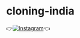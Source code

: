 # cloning-india
👉[![Instagram](https://img.shields.io/badge/INSTAGRAM-FOLLOW-red?style=for-the-badge&logo=instagram)](https://www.instagram.com/shubhamg_g0sain)👈
